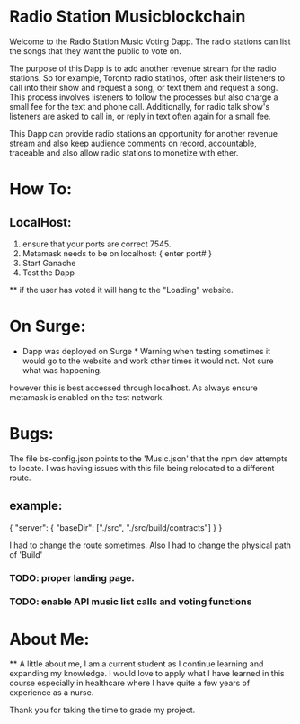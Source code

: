 # Radio Station Musicblockchain

Welcome to the Radio Station Music Voting Dapp.  The radio stations can list the songs that they want the public to vote on.

The purpose of this Dapp is to add another revenue stream for the radio stations.  So for example, Toronto radio statinos, often 
ask their listeners to call into their show and request a song, or text them and request a song.  This process involves listeners
to follow the processes but also charge a small fee for the text and phone call.  Additionally, for radio talk show's listeners 
are asked to call in, or reply in text often again for a small fee.  

This Dapp can provide radio stations an opportunity for another revenue stream and also keep audience comments on record, accountable,
traceable and also allow radio stations to monetize with ether.

# How To:

## LocalHost:
1. ensure that your ports are correct 7545.
2. Metamask needs to be on localhost: { enter port# }
3. Start Ganache
4. Test the Dapp

** if the user has voted it will hang to the "Loading" website.

# On Surge:

* Dapp was deployed on Surge * Warning when testing sometimes it would go to the website and work other times it would not. Not sure
what was happening.

however this is best accessed through localhost. As always ensure metamask is enabled on the test network.

# Bugs:

The file bs-config.json points to the 'Music.json' that the npm dev attempts to locate.  I was having issues with this file being relocated
to a different route.

## example:
{
  "server": {
    "baseDir": ["./src", "./src/build/contracts"]
  }
}

I had to change the route sometimes. Also I had to change the physical path of 'Build'

### TODO: proper landing page.

### TODO: enable API music list calls and voting functions

# About Me:
** A little about me, I am a current student as I continue learning and expanding my knowledge.  I would love to apply what I have 
learned in this course especially in healthcare where I have quite a few years of experience as a nurse.

Thank you for taking the time to grade my project.
